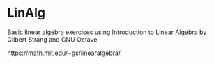 # LinAlg
Basic linear algebra exercises using Introduction to Linear Algebra by Gilbert Strang and GNU Octave

https://math.mit.edu/~gs/linearalgebra/
